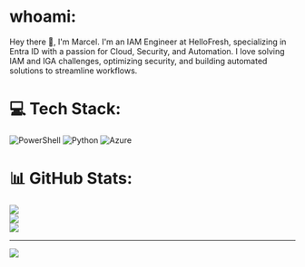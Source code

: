 #  whoami:
Hey there 👋, I'm Marcel.
I'm an IAM Engineer at HelloFresh, specializing in Entra ID with a passion for Cloud, Security, and Automation. I love solving IAM and IGA challenges, optimizing security, and building automated solutions to streamline workflows.


# 💻 Tech Stack:
![PowerShell](https://img.shields.io/badge/PowerShell-%235391FE.svg?style=for-the-badge&logo=powershell&logoColor=white) ![Python](https://img.shields.io/badge/python-3670A0?style=for-the-badge&logo=python&logoColor=ffdd54) ![Azure](https://img.shields.io/badge/azure-%230072C6.svg?style=for-the-badge&logo=microsoftazure&logoColor=white)
# 📊 GitHub Stats:
![](https://github-readme-stats.vercel.app/api?username=marcel-ngn&theme=dark&hide_border=false&include_all_commits=false&count_private=false)<br/>
![](https://nirzak-streak-stats.vercel.app/?user=marcel-ngn&theme=dark&hide_border=false)<br/>
![](https://github-readme-stats.vercel.app/api/top-langs/?username=marcel-ngn&theme=dark&hide_border=false&include_all_commits=false&count_private=false&layout=compact)

---
[![](https://visitcount.itsvg.in/api?id=marcel-ngn&icon=0&color=0)](https://visitcount.itsvg.in)

